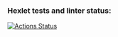 ### Hexlet tests and linter status:
[![Actions Status](https://github.com/user15213/frontend-project-11/actions/workflows/hexlet-check.yml/badge.svg)](https://github.com/user15213/frontend-project-11/actions)